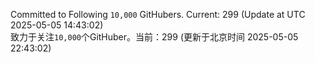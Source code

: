 Committed to Following `10,000` GitHubers. Current: <!-- FOLLOWING_COUNT -->299<!-- FOLLOWING_COUNT --> (Update at UTC <!-- LAST_UPDATED -->2025-05-05 14:43:02<!-- LAST_UPDATED -->)<br>
致力于关注`10,000`个GitHuber。当前：<!-- FOLLOWING_COUNT -->299<!-- FOLLOWING_COUNT --> (更新于北京时间 <!-- LAST_UPDATED_CST -->2025-05-05 22:43:02<!-- LAST_UPDATED_CST -->)
